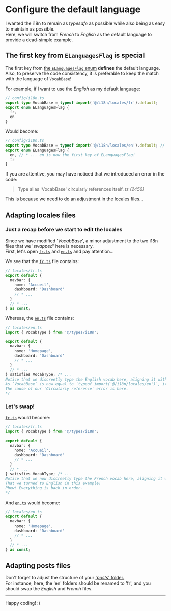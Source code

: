 # Configure the default language

I wanted the i18n to remain as _typesafe_ as possible while also being as easy to maintain as possible.  
Here, we will switch from _French_ to _English_ as the default language to provide a dead-simple example.

## The first key from `ELanguagesFlag` is special

The first key from [the `ELanguagesFlag` enum](/src/config/i18n.ts) **defines** the default language.  
Also, to preserve the code consistency, it is preferable to keep the match with the language of `VocabBase`!

For example, if I want to use the _English_ as my default language:

```ts
// config/i18n.ts
export type VocabBase = typeof import('@/i18n/locales/fr').default;
export enum ELanguagesFlag {
  fr,
  en
}
```

Would become:

```ts
// config/i18n.ts
export type VocabBase = typeof import('@/i18n/locales/en').default; // * ... fr -> en
export enum ELanguagesFlag {
  en, // * ... en is now the first key of ELanguagesFlag!
  fr
}
```

If you are attentive, you may have noticed that we introduced an error in the code:

> Type alias 'VocabBase' circularly references itself. _ts (2456)_

This is because we need to do an adjustment in the locales files...

## Adapting locales files

### Just a recap before we start to edit the locales

Since we have modified '_VocabBase_', a minor adjustment to the two i18n files that we '_swapped_' here is necessary.  
First, let's open [`fr.ts`](/src/i18n/locales/fr.ts) and [`en.ts`](/src/i18n/locales/en.ts) and pay attention...

We see that the [`fr.ts`](/src/i18n/locales/fr.ts) file contains:

```ts
// locales/fr.ts
export default {
  navbar: {
    home: 'Accueil',
    dashboard: 'Dashboard'
    // * ...
  }
  // * ...
} as const;
```

Whereas, the [`en.ts`](/src/i18n/locales/en.ts) file contains:

```ts
// locales/en.ts
import { VocabType } from '@/types/i18n';

export default {
  navbar: {
    home: 'Homepage',
    dashboard: 'Dashboard'
    // * ...
  }
  // * ...
} satisfies VocabType; /* ...
Notice that we discreetly type the English vocab here, aligning it with the schema of the default language.
As `VocabBase` is now equal to `typeof import('@/i18n/locales/en')`, it does not make sense anymore!
The cause of our 'Circularly reference' error is here.
*/
```

### Let's swap!

[`fr.ts`](/src/i18n/locales/fr.ts) would become:

```ts
// locales/fr.ts
import { VocabType } from '@/types/i18n';

export default {
  navbar: {
    home: 'Accueil',
    dashboard: 'Dashboard'
    // * ...
  }
  // * ...
} satisfies VocabType; /* ...
Notice that we now discreetly type the French vocab here, aligning it with the schema of the default language...
That we turned to English in this example!
Phew! Everything is back in order.
*/
```

And [`en.ts`](/src/i18n/locales/en.ts) would become:

```ts
// locales/en.ts
export default {
  navbar: {
    home: 'Homepage',
    dashboard: 'Dashboard'
    // * ...
  }
  // * ...
} as const;
```

## Adapting posts files

Don't forget to adjust the structure of your ['_posts_' folder.](/posts/)  
For instance, here, the 'en' folders should be renamed to 'fr', and you should swap the _English_ and _French_ files.

---

Happy coding! :)
